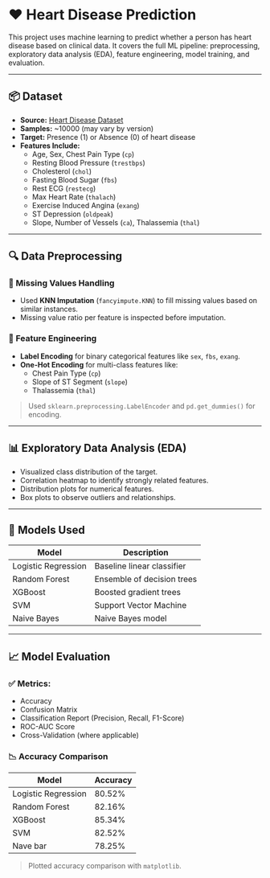 # ❤️ Heart Disease Prediction

This project uses machine learning to predict whether a person has heart disease based on clinical data. It covers the full ML pipeline: preprocessing, exploratory data analysis (EDA), feature engineering, model training, and evaluation.

---

## 📦 Dataset

- **Source:** [Heart Disease Dataset](https://www.kaggle.com/datasets/oktayrdeki/heart-disease)
- **Samples:** ~10000 (may vary by version)
- **Target:** Presence (1) or Absence (0) of heart disease
- **Features Include:**
  - Age, Sex, Chest Pain Type (`cp`)
  - Resting Blood Pressure (`trestbps`)
  - Cholesterol (`chol`)
  - Fasting Blood Sugar (`fbs`)
  - Rest ECG (`restecg`)
  - Max Heart Rate (`thalach`)
  - Exercise Induced Angina (`exang`)
  - ST Depression (`oldpeak`)
  - Slope, Number of Vessels (`ca`), Thalassemia (`thal`)

---

## 🔍 Data Preprocessing

### 🧹 Missing Values Handling
- Used **KNN Imputation** (`fancyimpute.KNN`) to fill missing values based on similar instances.
- Missing value ratio per feature is inspected before imputation.

### 🧪 Feature Engineering
- **Label Encoding** for binary categorical features like `sex`, `fbs`, `exang`.
- **One-Hot Encoding** for multi-class features like:
  - Chest Pain Type (`cp`)
  - Slope of ST Segment (`slope`)
  - Thalassemia (`thal`)

> Used `sklearn.preprocessing.LabelEncoder` and `pd.get_dummies()` for encoding.

---

## 📊 Exploratory Data Analysis (EDA)
- Visualized class distribution of the target.
- Correlation heatmap to identify strongly related features.
- Distribution plots for numerical features.
- Box plots to observe outliers and relationships.

---

## 🤖 Models Used

| Model                | Description                  |
|---------------------|------------------------------|
| Logistic Regression | Baseline linear classifier   |
| Random Forest       | Ensemble of decision trees   |
| XGBoost             | Boosted gradient trees       |
| SVM                 | Support Vector Machine       |
| Naive Bayes         | Naive Bayes model           |

---

## 📈 Model Evaluation

### ✅ Metrics:
- Accuracy
- Confusion Matrix
- Classification Report (Precision, Recall, F1-Score)
- ROC-AUC Score
- Cross-Validation (where applicable)

### 📉 Accuracy Comparison

| Model                | Accuracy |
|---------------------|----------|
| Logistic Regression | 80.52%   |
| Random Forest       | 82.16%   |
| XGBoost             | 85.34%   |
| SVM                 | 82.52%   |
| Nave bar            | 78.25%   |

> Plotted accuracy comparison with `matplotlib`.
